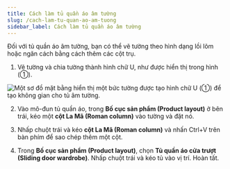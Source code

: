 ```yaml
---
title: Cách làm tủ quần áo âm tường
slug: /cach-lam-tu-quan-ao-am-tuong
sidebar_label: Cách làm tủ quần áo âm tường
---
```


Đối với tủ quần áo âm tường, bạn có thể vẽ tường theo hình dạng lồi lõm hoặc ngăn cách bằng cách thêm các cột trụ.

1. Vẽ tường và chia tường thành hình chữ U, như được hiển thị trong hình (①).

![Một sơ đồ mặt bằng hiển thị một bức tường được tạo hình chữ U (①) để tạo không gian cho tủ âm tường.](https://storage.googleapis.com/jegavn_kb/images/cfdd1672-2b53-4b2b-9d3c-a43190f91357.png)

2. Vào mô-đun tủ quần áo, trong **Bố cục sản phẩm (Product layout)** ở bên trái, kéo một **cột La Mã (Roman column)** vào tường và đặt nó.

3. Nhấp chuột trái và kéo **cột La Mã (Roman column)** và nhấn Ctrl+V trên bàn phím để sao chép thêm một cột.

4. Trong **Bố cục sản phẩm (Product layout)**, chọn **Tủ quần áo cửa trượt (Sliding door wardrobe)**. Nhấp chuột trái và kéo tủ vào vị trí. Hoàn tất.